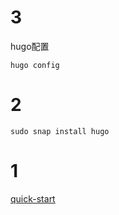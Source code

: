 
# 3
hugo配置
```
hugo config
```

# 2
```
sudo snap install hugo
```

# 1
[quick-start](https://gohugo.io/getting-started/quick-start/)

